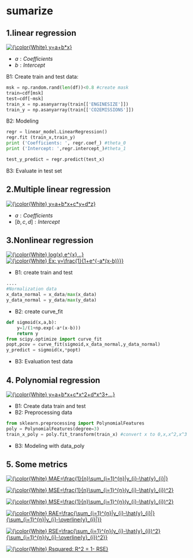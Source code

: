 # sumarize
## 1.linear regression
<a href="https://www.codecogs.com/eqnedit.php?latex={\color{White}&space;y=a&plus;b*x}" target="_blank"><img src="https://latex.codecogs.com/svg.latex?{\color{White}&space;y=a&plus;b*x}" title="{\color{White} y=a+b*x}" /></a> <br>
- $a: Coefficients$ <br>
- $b: Intercept$ <br>

B1: Create train and test data: 
```python
msk = np.random.rand(len(df))<0.8 #create mask
train=cdf[msk]
test=cdf[~msk]
train_x = np.asanyarray(train[['ENGINESIZE']])
train_y = np.asanyarray(train[['CO2EMISSIONS']])
```
B2: Modeling
```python
regr = linear_model.LinearRegression()
regr.fit (train_x,train_y)
print ('Coefficients: ', regr.coef_) #theta_0
print ('Intercept: ',regr.intercept_)#theta_1

test_y_predict = regr.predict(test_x)
```
B3: Evaluate in test set
## 2.Multiple linear regression
<a href="https://www.codecogs.com/eqnedit.php?latex={\color{White}&space;y=a&plus;b*x&plus;c*y&plus;d*z}" target="_blank"><img src="https://latex.codecogs.com/svg.latex?{\color{White}&space;y=a&plus;b*x&plus;c*y&plus;d*z}" title="{\color{White} y=a+b*x+c*y+d*z}" /></a> <br>
- $a: Coefficients$ <br>
- $[b,c,d]: Intercept$ <br>

## 3.Nonlinear regression
<a href="https://www.codecogs.com/eqnedit.php?latex={\color{White}&space;log(x),e^{x},..}" target="_blank"><img src="https://latex.codecogs.com/svg.latex?{\color{White}&space;log(x),e^{x},..}" title="{\color{White} log(x),e^{x},..}" /></a><br>
<a href="https://www.codecogs.com/eqnedit.php?latex={\color{White}&space;Ex:&space;y=\frac{1}{1&plus;e^{-a*(x-b)}}}" target="_blank"><img src="https://latex.codecogs.com/svg.latex?{\color{White}&space;Ex:&space;y=\frac{1}{1&plus;e^{-a*(x-b)}}}" title="{\color{White} Ex: y=\frac{1}{1+e^{-a*(x-b)}}}" /></a> <br>
- B1: create train and test
```python
....
#Normalization data
x_data_normal = x_data/max(x_data)
y_data_normal = y_data/max(y_data)
```
- B2: create curve_fit
```python
def sigmoid(x,a,b):
    y=1/(1+np.exp(-a*(x-b)))
    return y
from scipy.optimize import curve_fit
popt,pcov = curve_fit(sigmoid,x_data_normal,y_data_normal)
y_predict = sigmoid(x,*popt)
```
- B3: Evaluation test data

## 4. Polynomial regression
<a href="https://www.codecogs.com/eqnedit.php?latex={\color{White}&space;y=a&plus;b*x&plus;c*x^2&plus;d*x^3&plus;...}" target="_blank"><img src="https://latex.codecogs.com/svg.latex?{\color{White}&space;y=a&plus;b*x&plus;c*x^2&plus;d*x^3&plus;...}" title="{\color{White} y=a+b*x+c*x^2+d*x^3+...}" /></a><br>

- B1: Create data train and test
- B2: Preprocessing data
```python
from sklearn.preprocessing import PolynomialFeatures
poly = PolynomialFeatures(degree=3)
train_x_poly = poly.fit_transform(train_x) #convert x to 0,x,x^2,x^3
```
- B3: Modeling with data_poly
## 5. Some metrics
<a href="https://www.codecogs.com/eqnedit.php?latex={\color{White}&space;MAE=\frac{1}{n}\sum_{i=1}^{n}|y_{i}-\hat{y}_{i}|}" target="_blank"><img src="https://latex.codecogs.com/svg.latex?{\color{White}&space;MAE=\frac{1}{n}\sum_{i=1}^{n}|y_{i}-\hat{y}_{i}|}" title="{\color{White} MAE=\frac{1}{n}\sum_{i=1}^{n}|y_{i}-\hat{y}_{i}|}" /></a> <br>

<a href="https://www.codecogs.com/eqnedit.php?latex={\color{White}&space;MSE=\frac{1}{n}\sum_{i=1}^{n}(y_{i}-\hat{y}_{i})^2}" target="_blank"><img src="https://latex.codecogs.com/svg.latex?{\color{White}&space;MSE=\frac{1}{n}\sum_{i=1}^{n}(y_{i}-\hat{y}_{i})^2}" title="{\color{White} MSE=\frac{1}{n}\sum_{i=1}^{n}(y_{i}-\hat{y}_{i})^2}" /></a><br>

<a href="https://www.codecogs.com/eqnedit.php?latex={\color{White}&space;MSE=\frac{1}{n}\sum_{i=1}^{n}(y_{i}-\hat{y}_{i})^2}" target="_blank"><img src="https://latex.codecogs.com/svg.latex?{\color{White}&space;MSE=\frac{1}{n}\sum_{i=1}^{n}(y_{i}-\hat{y}_{i})^2}" title="{\color{White} MSE=\frac{1}{n}\sum_{i=1}^{n}(y_{i}-\hat{y}_{i})^2}" /></a> <br>

<a href="https://www.codecogs.com/eqnedit.php?latex={\color{White}&space;RAE=\frac{\sum_{i=1}^{n}|y_{i}-\hat{y}_{i}|}{\sum_{i=1}^{n}|y_{i}-\overline{y}_{i}|}}" target="_blank"><img src="https://latex.codecogs.com/svg.latex?{\color{White}&space;RAE=\frac{\sum_{i=1}^{n}|y_{i}-\hat{y}_{i}|}{\sum_{i=1}^{n}|y_{i}-\overline{y}_{i}|}}" title="{\color{White} RAE=\frac{\sum_{i=1}^{n}|y_{i}-\hat{y}_{i}|}{\sum_{i=1}^{n}|y_{i}-\overline{y}_{i}|}}" /></a> <br>

<a href="https://www.codecogs.com/eqnedit.php?latex={\color{White}&space;RSE=\frac{\sum_{i=1}^{n}(y_{i}-\hat{y}_{i})^2}{\sum_{i=1}^{n}(y_{i}-\overline{y}_{i})^2}}" target="_blank"><img src="https://latex.codecogs.com/svg.latex?{\color{White}&space;RSE=\frac{\sum_{i=1}^{n}(y_{i}-\hat{y}_{i})^2}{\sum_{i=1}^{n}(y_{i}-\overline{y}_{i})^2}}" title="{\color{White} RSE=\frac{\sum_{i=1}^{n}(y_{i}-\hat{y}_{i})^2}{\sum_{i=1}^{n}(y_{i}-\overline{y}_{i})^2}}" /></a><br>

<a href="https://www.codecogs.com/eqnedit.php?latex={\color{White}&space;Rsquared:&space;R^2&space;=&space;1-&space;RSE}" target="_blank"><img src="https://latex.codecogs.com/svg.latex?{\color{White}&space;Rsquared:&space;R^2&space;=&space;1-&space;RSE}" title="{\color{White} Rsquared: R^2 = 1- RSE}" /></a><br>


